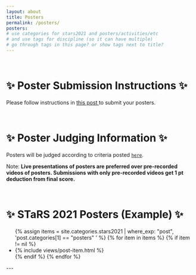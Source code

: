 ```yaml
---
layout: about
title: Posters
permalink: /posters/
posters:
# use categories for stars2021 and posters/activities/etc
# and use tags for discipline (so it can have multiple)
# go through tags in this page? or show tags next to title?
---
```


<div align="left">
 <br> 
  <h1>✨ Poster Submission Instructions ✨</h1>

Please follow instructions in <a href="https://ggc-stars.github.io/stars2021/update/2021/03/07/poster-submission-instructions.html"> this post </a> to submit your posters.
</div>

<div align="left">
 <br> 
  <h1>✨ Poster Judging Information ✨</h1>

Posters will be judged according to criteria posted <a href="https://ggc-stars.github.io/stars2021/update/2021/03/09/rubrics-feedback-posters.html" target="_blank"><code>here</code></a>.

Note: **Live presentations of posters are preferred over pre-recorded videos of posters. Submissions with only pre-recorded videos get 1 pt deduction from final score.**
</div>

<div align="left">
 <br> 
  <h1>✨ STaRS 2021 Posters (Example) ✨</h1>

<div class="page-segments">
    <ul class="page-segments-list">
        {% assign items = site.categories.stars2021 | where_exp: "post", 'post.categories[1] == "posters" ' %}
        {% for item in items %}
            {% if item != nil %}
            <li> {% include views/post-item.html %} </li>
            {% endif %}
        {% endfor %}
    </ul>
</div>
</div>
---


